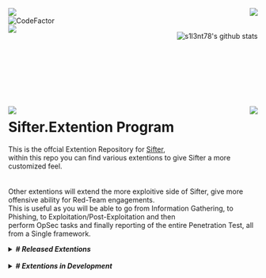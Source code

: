 <p><img align="left" src="https://img.shields.io/badge/Author-s1l3nt78-blueviolet"><img align="right" src="https://raw.githubusercontent.com/s1l3nt78/s1l3nt78.github.io/master/.vs/log.png"><br />
<img align="left" src="https://www.codefactor.io/repository/github/s1l3nt78/sifter/badge" alt="CodeFactor" />
<br/>
<img align="left" src="https://img.shields.io/badge/-The_Dead_Bunny_Collective-green"></p>
<img align="right" src="https://camo.githubusercontent.com/3f488744235bd0b4205f66b050e8f24c08f0e3eb/68747470733a2f2f6769746875622d726561646d652d73746174732e76657263656c2e6170702f6170693f757365726e616d653d73316c336e7437382673686f775f69636f6e733d74727565267468656d653d7261646963616c" alt="s1l3nt78's github stats" style="max-width:90%;">
<br /><br />
<br /><br />
<br /><br />
<br /><br />
<p align="center">
	<img align="left" src="https://raw.githubusercontent.com/s1l3nt78/sifter/master/docs/sifter.png">
  	<img align="right" src="https://raw.githubusercontent.com/s1l3nt78/s1l3nt78.github.io/master/.vs/log.png">
</p>
<!--<br>
	<img align="center" src="https://img.shields.io/badge/@Extention:-g-green"><br />
	<img align="center" src="https://img.shields.io/badge/Version-Alpha-red">
</p>-->

# Sifter.Extention Program

This is the offcial Extention Repository for <a href="https://github.com/s1l3nt78/sifter">Sifter</a>,<br />
within this repo you can find various extentions to give Sifter a more customized feel.<br /> 
<br /><br />
Other extentions will extend the more exploitive side of Sifter, give more offensive ability for Red-Team engagements.<br />
This is useful as you will be able to go from Information Gathering, to Phishing, to Exploitation/Post-Exploitation and then<br />
perform OpSec tasks and finally reporting of the entire Penetration Test, all from a Single framework.


 
  <details>
   <summary><strong><em># Released Extentions</em></strong></summary>
  - <a href="https://github.com/Sifter-Ex/gPlug">G</a> = Provides Sifter with a graphic overlay build on <a href="https://github.com/GitSquared/edex-ui">eDEX-UI</a> using NodeJS
	<br />
  - <a href="https://github.com/Sifter-Ex/fPlug">F</a> = Provides the DanderFuzz Framework - aimed at Windows Exploitation - into Sifter
   <br />
   - <a href="https://github.com/Sifter-Ex/cPlug">C</a> = Provides scripts to run CobaltStrike from within Sifter and automatically start teamserver hosted remotely
  <br />
  - <a href="https://github.com/Sifter-Ex/mPlug">M</a> = Provides Sifter tools for malware analysis
  </details>
  <br />
  <details>
  <summary><strong><em># Extentions in Development</em></strong></summary>
  - R = Will provide Sifter with more Red-Team orientated capabilities.
	<br />
  - N = Will allow integration with Nessus Vulnerability Scanner & automatic reporting.
  </details>
